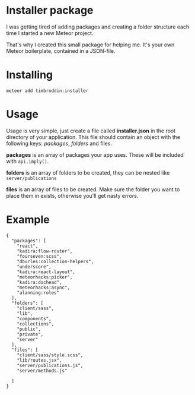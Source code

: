 # Installer package
I was getting tired of adding packages and creating a folder structure each time I started a new Meteor project.

That's why I created this small package for helping me. It's your own Meteor boilerplate, contained in a JSON-file.

# Installing
	
	meteor add timbroddin:installer
	
# Usage
Usage is very simple, just create a file called **installer.json** in the root directory of your application. This file should contain an object with the following keys: *packages*, *folders* and files.

**packages** is an array of packages your app uses. These will be included with `api.imply()`.

**folders** is an array of folders to be created, they can be nested like `server/publications`

**files** is an array of files to be created. Make sure the folder you want to place them in exists, otherwise you'll get nasty errors.

# Example

	{
	  "packages": [
		"react",
		"kadira:flow-router",
		"fourseven:scss",
		"dburles:collection-helpers",
		"underscore",
		"kadira:react-layout",
		"meteorhacks:picker",
		"kadira:dochead",
		"meteorhacks:async",
		"alanning:roles"
	  ],
	  "folders": [
		"client/sass",
		"lib",
		"components",
		"collections",
		"public",
		"private",
		"server"
	  ],
	  "files": [
		"client/sass/style.scss",
		"lib/routes.jsx",
		"server/publications.js",
		"server/methods.js"

	  ]
	}